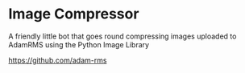 # Image Compressor

A friendly little bot that goes round compressing images uploaded to AdamRMS using the Python Image Library

https://github.com/adam-rms